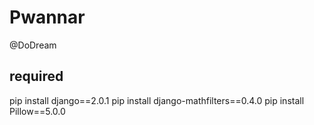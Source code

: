 # Pwannar
@DoDream


required
--------

pip install django==2.0.1
pip install django-mathfilters==0.4.0
pip install Pillow==5.0.0
